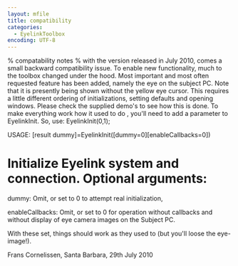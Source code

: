 ```yaml
---
layout: mfile
title: compatibility
categories:
  - EyelinkToolbox
encoding: UTF-8
---
```


% compatability notes
%
with the version released in July 2010, comes a small backward compatibility issue.
To enable new functionality, much to the toolbox changed under the hood.
Most important and most often requested feature has been added, namely
the eye on the subject PC. Note that it is presently being shown without the
yellow eye cursor.
This requires a little different ordering of initializations, setting defaults and
opening windows. Please check the supplied demo's to see how this is done.
To make everything work how it used to do ,
you'll need to add a parameter to EyelinkInit.
So, use:
EyelinkInit(0,1);

USAGE: [result dummy]=EyelinkInit([dummy=0][enableCallbacks=0])

#   Initialize Eyelink system and connection. Optional arguments:

  dummy: Omit, or set to 0 to attempt real initialization,

  enableCallbacks: Omit, or set to 0 for operation without callbacks and
                   without display of eye camera images on the Subject PC.

With these set, things should work as they used to (but you'll loose the eye-image!).

Frans Cornelissen,
Santa Barbara, 29th July 2010